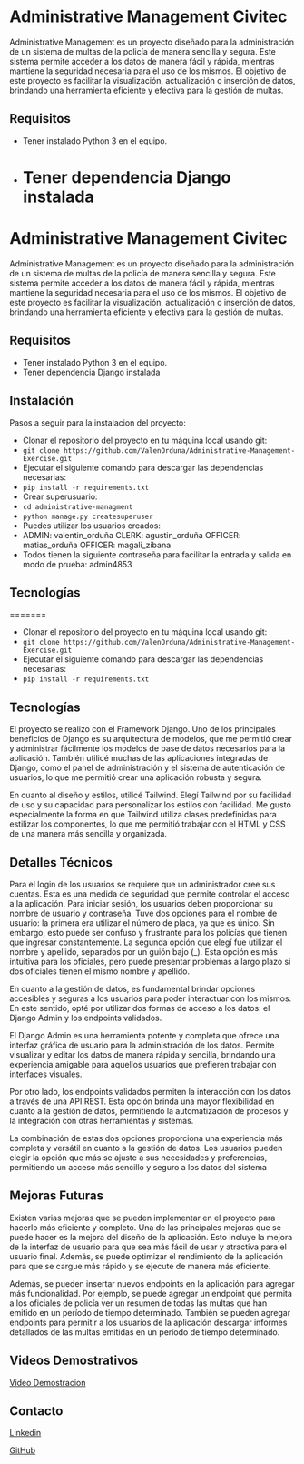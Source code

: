 # Administrative Management Civitec

Administrative Management es un proyecto diseñado para la administración de un sistema de multas de la policía de manera sencilla y segura. Este sistema permite acceder a los datos de manera fácil y rápida, mientras mantiene la seguridad necesaria para el uso de los mismos. El objetivo de este proyecto es facilitar la visualización, actualización o inserción de datos, brindando una herramienta eficiente y efectiva para la gestión de multas.

## Requisitos

- Tener instalado Python 3 en el equipo.
- # Tener dependencia Django instalada

# Administrative Management Civitec

Administrative Management es un proyecto diseñado para la administración de un sistema de multas de la policía de manera sencilla y segura. Este sistema permite acceder a los datos de manera fácil y rápida, mientras mantiene la seguridad necesaria para el uso de los mismos. El objetivo de este proyecto es facilitar la visualización, actualización o inserción de datos, brindando una herramienta eficiente y efectiva para la gestión de multas.

## Requisitos

- Tener instalado Python 3 en el equipo.
- Tener dependencia Django instalada

## Instalación

Pasos a seguir para la instalacion del proyecto:

- Clonar el repositorio del proyecto en tu máquina local usando git:
- `git clone https://github.com/ValenOrduna/Administrative-Management-Exercise.git `
- Ejecutar el siguiente comando para descargar las dependencias necesarias:
- `pip install -r requirements.txt`
- Crear superusuario:
- `cd administrative-managment`
- `python manage.py createsuperuser`
- Puedes utilizar los usuarios creados:
- ADMIN: valentin_orduña CLERK: agustin_orduña OFFICER: matias_orduña OFFICER: magali_zibana
- Todos tienen la siguiente contraseña para facilitar la entrada y salida en modo de prueba: admin4853

## Tecnologías

=======

- Clonar el repositorio del proyecto en tu máquina local usando git:
- `git clone https://github.com/ValenOrduna/Administrative-Management-Exercise.git `
- Ejecutar el siguiente comando para descargar las dependencias necesarias:
- `pip install -r requirements.txt`

## Tecnologías

El proyecto se realizo con el Framework Django. Uno de los principales beneficios de Django es su arquitectura de modelos, que me permitió crear y administrar fácilmente los modelos de base de datos necesarios para la aplicación. También utilicé muchas de las aplicaciones integradas de Django, como el panel de administración y el sistema de autenticación de usuarios, lo que me permitió crear una aplicación robusta y segura.

En cuanto al diseño y estilos, utilicé Tailwind. Elegí Tailwind por su facilidad de uso y su capacidad para personalizar los estilos con facilidad. Me gustó especialmente la forma en que Tailwind utiliza clases predefinidas para estilizar los componentes, lo que me permitió trabajar con el HTML y CSS de una manera más sencilla y organizada.

## Detalles Técnicos

Para el login de los usuarios se requiere que un administrador cree sus cuentas. Esta es una medida de seguridad que permite controlar el acceso a la aplicación. Para iniciar sesión, los usuarios deben proporcionar su nombre de usuario y contraseña. Tuve dos opciones para el nombre de usuario: la primera era utilizar el número de placa, ya que es único. Sin embargo, esto puede ser confuso y frustrante para los policías que tienen que ingresar constantemente. La segunda opción que elegí fue utilizar el nombre y apellido, separados por un guión bajo (\_). Esta opción es más intuitiva para los oficiales, pero puede presentar problemas a largo plazo si dos oficiales tienen el mismo nombre y apellido.

En cuanto a la gestión de datos, es fundamental brindar opciones accesibles y seguras a los usuarios para poder interactuar con los mismos. En este sentido, opté por utilizar dos formas de acceso a los datos: el Django Admin y los endpoints validados.

El Django Admin es una herramienta potente y completa que ofrece una interfaz gráfica de usuario para la administración de los datos. Permite visualizar y editar los datos de manera rápida y sencilla, brindando una experiencia amigable para aquellos usuarios que prefieren trabajar con interfaces visuales.

Por otro lado, los endpoints validados permiten la interacción con los datos a través de una API REST. Esta opción brinda una mayor flexibilidad en cuanto a la gestión de datos, permitiendo la automatización de procesos y la integración con otras herramientas y sistemas.

La combinación de estas dos opciones proporciona una experiencia más completa y versátil en cuanto a la gestión de datos. Los usuarios pueden elegir la opción que más se ajuste a sus necesidades y preferencias, permitiendo un acceso más sencillo y seguro a los datos del sistema

## Mejoras Futuras

Existen varias mejoras que se pueden implementar en el proyecto para hacerlo más eficiente y completo. Una de las principales mejoras que se puede hacer es la mejora del diseño de la aplicación. Esto incluye la mejora de la interfaz de usuario para que sea más fácil de usar y atractiva para el usuario final. Además, se puede optimizar el rendimiento de la aplicación para que se cargue más rápido y se ejecute de manera más eficiente.

Además, se pueden insertar nuevos endpoints en la aplicación para agregar más funcionalidad. Por ejemplo, se puede agregar un endpoint que permita a los oficiales de policía ver un resumen de todas las multas que han emitido en un período de tiempo determinado. También se pueden agregar endpoints para permitir a los usuarios de la aplicación descargar informes detallados de las multas emitidas en un período de tiempo determinado.

## Videos Demostrativos

[Video Demostracion](https://vimeo.com/814829852)

## Contacto

[Linkedin](https://www.linkedin.com/in/valentinorduna/)

[GitHub](https://github.com/ValenOrduna)

